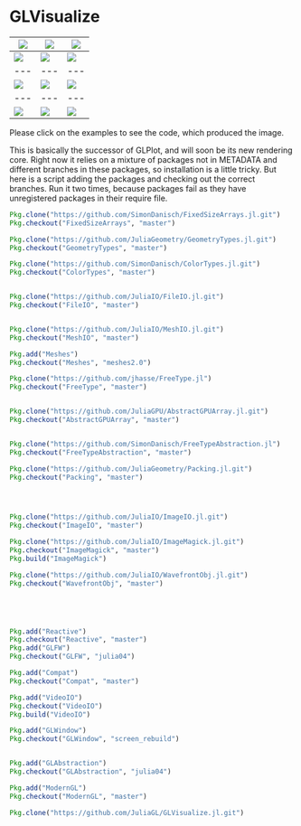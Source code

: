 # GLVisualize


|[![](https://github.com/JuliaGL/GLVisualize.jl/blob/master/docs/vectorfield.jpg?raw=true)](https://github.com/JuliaGL/GLVisualize.jl/blob/master/test/test_vectorfield.jl)|[![](https://github.com/JuliaGL/GLVisualize.jl/blob/master/docs/isosurface.jpg?raw=true)](https://github.com/JuliaGL/GLVisualize.jl/blob/master/test/test_isosurface.jl)|[![](https://github.com/JuliaGL/GLVisualize.jl/blob/master/docs/surface.jpg?raw=true)](https://github.com/JuliaGL/GLVisualize.jl/blob/master/test/test_surface.jl) | 
| --- | --- | --- | 
| [![](https://github.com/JuliaGL/GLVisualize.jl/blob/master/docs/volume.jpg?raw=true)](https://github.com/JuliaGL/GLVisualize.jl/blob/master/test/test_volume.jl)|[![](https://github.com/JuliaGL/GLVisualize.jl/blob/master/docs/obj.jpg?raw=true)](https://github.com/JuliaGL/GLVisualize.jl/blob/master/test/test_obj.jl)|[![](https://github.com/JuliaGL/GLVisualize.jl/blob/master/docs/particles2D.jpg?raw=true)](https://github.com/JuliaGL/GLVisualize.jl/blob/master/test/test_particles2D.jl) | 
| --- | --- | --- | 
| [![](https://github.com/JuliaGL/GLVisualize.jl/blob/master/docs/dots.jpg?raw=true)](https://github.com/JuliaGL/GLVisualize.jl/blob/master/test/test_dots.jl)|[![](https://github.com/JuliaGL/GLVisualize.jl/blob/master/docs/barplot.jpg?raw=true)](https://github.com/JuliaGL/GLVisualize.jl/blob/master/test/test_barplot.jl)|[![](https://github.com/JuliaGL/GLVisualize.jl/blob/master/docs/particles.jpg?raw=true)](https://github.com/JuliaGL/GLVisualize.jl/blob/master/test/test_particles.jl) |
| --- | --- | --- | 
| [![](https://github.com/JuliaGL/GLVisualize.jl/blob/master/docs/arbitrary_surf.jpg?raw=true)](https://github.com/JuliaGL/GLVisualize.jl/blob/master/test/test_arbitrary_surface.jl)|[![](https://github.com/JuliaGL/GLVisualize.jl/blob/master/docs/image.jpg?raw=true)](https://github.com/JuliaGL/GLVisualize.jl/blob/master/test/test_image.jl)|[![](https://github.com/JuliaGL/GLVisualize.jl/blob/master/docs/sierpinski.jpg?raw=true)](https://github.com/JuliaGL/GLVisualize.jl/blob/master/test/test_sierpinski_mesh.jl) | 
Please click on the examples to see the code, which produced the image.

This is basically the successor of GLPlot, and will soon be its new rendering core.
Right now it relies on a mixture of packages not in METADATA and different branches in these packages, so installation is a little tricky. 
But here is a script adding the packages and checking out the correct branches.
Run it two times, because packages fail as they have unregistered packages in their require file.

```Julia
Pkg.clone("https://github.com/SimonDanisch/FixedSizeArrays.jl.git")
Pkg.checkout("FixedSizeArrays", "master")

Pkg.clone("https://github.com/JuliaGeometry/GeometryTypes.jl.git")
Pkg.checkout("GeometryTypes", "master")

Pkg.clone("https://github.com/SimonDanisch/ColorTypes.jl.git")
Pkg.checkout("ColorTypes", "master")


Pkg.clone("https://github.com/JuliaIO/FileIO.jl.git")
Pkg.checkout("FileIO", "master")


Pkg.clone("https://github.com/JuliaIO/MeshIO.jl.git")
Pkg.checkout("MeshIO", "master")

Pkg.add("Meshes")
Pkg.checkout("Meshes", "meshes2.0")

Pkg.clone("https://github.com/jhasse/FreeType.jl")
Pkg.checkout("FreeType", "master")


Pkg.clone("https://github.com/JuliaGPU/AbstractGPUArray.jl.git")
Pkg.checkout("AbstractGPUArray", "master")


Pkg.clone("https://github.com/SimonDanisch/FreeTypeAbstraction.jl")
Pkg.checkout("FreeTypeAbstraction", "master")

Pkg.clone("https://github.com/JuliaGeometry/Packing.jl.git")
Pkg.checkout("Packing", "master")




Pkg.clone("https://github.com/JuliaIO/ImageIO.jl.git")
Pkg.checkout("ImageIO", "master")

Pkg.clone("https://github.com/JuliaIO/ImageMagick.jl.git")
Pkg.checkout("ImageMagick", "master")
Pkg.build("ImageMagick")

Pkg.clone("https://github.com/JuliaIO/WavefrontObj.jl.git")
Pkg.checkout("WavefrontObj", "master")





Pkg.add("Reactive")
Pkg.checkout("Reactive", "master")
Pkg.add("GLFW")
Pkg.checkout("GLFW", "julia04")

Pkg.add("Compat")
Pkg.checkout("Compat", "master")

Pkg.add("VideoIO")
Pkg.checkout("VideoIO")
Pkg.build("VideoIO")

Pkg.add("GLWindow")
Pkg.checkout("GLWindow", "screen_rebuild")


Pkg.add("GLAbstraction")
Pkg.checkout("GLAbstraction", "julia04")

Pkg.add("ModernGL")
Pkg.checkout("ModernGL", "master")

Pkg.clone("https://github.com/JuliaGL/GLVisualize.jl.git")

```
